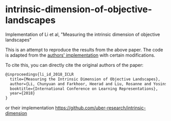 # intrinsic-dimension-of-objective-landscapes

Implementation of Li et al, "Measuring the intrinsic dimension of objective landscapes"

This is an attempt to reproduce the results from the above paper. The code is adapted from the [authors' implementation](https://github.com/uber-research/intrinsic-dimension) with certain modifications.

To cite this, you can directly cite the original authors of the paper:
```markdown
@inproceedings{li_id_2018_ICLR
  title={Measuring the Intrinsic Dimension of Objective Landscapes},
  author={Li, Chunyuan and Farkhoor, Heerad and Liu, Rosanne and Yosinski, Jason},
  booktitle={International Conference on Learning Representations},
  year={2018}
}
```

or their implementation https://github.com/uber-research/intrinsic-dimension